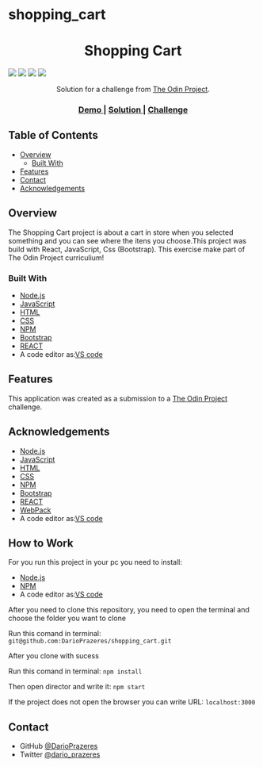 # shopping_cart
<h1 align="center">Shopping Cart</h1>


<img src='https://img.shields.io/github/issues/DarioPrazeres/shopping_cart'> <img src='https://img.shields.io/github/forks/DarioPrazeres/shopping_cart'> <img src='https://img.shields.io/github/stars/DarioPrazeres/shopping_cart'> <img src='https://img.shields.io/github/license/DarioPrazeres/shopping_cart'>

<div align="center">
   Solution for a challenge from  <a href="theodinproject.com" target="_blank">The Odin Project</a>.
</div>

<div align="center">
  <h3>
    <a href="https://darioprazeres.github.io/shopping_cart/">
      Demo
    </a>
    <span> | </span>
    <a href="//github.com/DarioPrazeres/shopping_cart">
      Solution
    </a>
    <span> | </span>
    <a href="https://theodinproject.com">
      Challenge
    </a>
  </h3>
</div>

<!-- TABLE OF CONTENTS -->

## Table of Contents

- [Overview](#overview)
  - [Built With](#built-with)
- [Features](#features)
- [Contact](#contact)
- [Acknowledgements](#acknowledgements)

<!-- OVERVIEW -->

## Overview

<p>The Shopping Cart project is about a cart in store when you selected something and you can see where the itens you choose.This project was build with React, JavaScript, Css (Bootstrap). This exercise make part of The Odin Project curriculium!</p>

### Built With

<!-- This section should list any major frameworks that you built your project using. Here are a few examples.-->

- [Node.js](https://nodejs.org/) 
- [JavaScript](https://javascript.com/) 
- [HTML](https://html.com/) 
- [CSS](https://html.com/css/)
- [NPM](https://npmjs.com/)
- [Bootstrap](https://getbootstrap.com/)
- [REACT](https://reactjs.org/)
- A code editor as:[VS code](https://code.visualstudio.com/)

## Features

<!-- List the features of your application or follow the template. Don't share the figma file here :) -->

This application was created as a submission to a [The Odin Project](https://theodinproject.com) challenge. 


## Acknowledgements

<!-- This section should list any articles or add-ons/plugins that helps you to complete the project. This is optional but it will help you in the future. For exmpale -->

- [Node.js](https://nodejs.org/) 
- [JavaScript](https://nodejs.org/) 
- [HTML](https://html.com/) 
- [CSS](https://html.com/css/)
- [NPM](https://npmjs.com/)
- [Bootstrap](https://getbootstrap.com/)
- [REACT](https://reactjs.org/)
- [WebPack](https://webpack.js.org/)
- A code editor as:[VS code](https://code.visualstudio.com/)

## How to Work

<p>For you run this project in your pc you need to install:</p>

- [Node.js](https://nodejs.org/) 
- [NPM](https://npmjs.com/)
- A code editor as:[VS code](https://code.visualstudio.com/)

<p>After you need to clone this repository, you need to open the terminal and choose the folder you want to clone</p>
<p>Run this comand in terminal: <code>git@github.com:DarioPrazeres/shopping_cart.git</code></p>
<p>After you clone with sucess</p>
<p>Run this comand in terminal: <code>npm install</code></p>
<p>Then open director and write it: <code>npm start</code></p>
<p>If the project does not open the browser you can write URL: <code>localhost:3000</code></p>

## Contact

- GitHub [@DarioPrazeres](https://github.com/DarioPrazeres)
- Twitter [@dario_prazeres](https://twitter.com/dario_prazeres)
